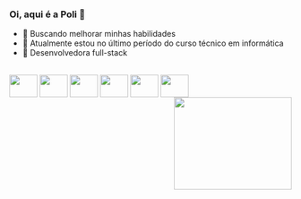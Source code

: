 ### Oi, aqui é a Poli 👻

- 🌱 Buscando melhorar minhas habilidades
- 👾 Atualmente estou no último período do curso técnico em informática  
- 🤯 Desenvolvedora full-stack


<div style="display:inline_block"><br/>
  <img align='center' height='40' width='50' src="https://cdn.jsdelivr.net/gh/devicons/devicon@latest/icons/python/python-original.svg" />
  <img align='center' height='40' width='50' src="https://cdn.jsdelivr.net/gh/devicons/devicon@latest/icons/javascript/javascript-original.svg" />
  <img align='center' height='40' width='50' src="https://cdn.jsdelivr.net/gh/devicons/devicon@latest/icons/html5/html5-original.svg" />
  <img align='center' height='40' width='50' src="https://cdn.jsdelivr.net/gh/devicons/devicon@latest/icons/css3/css3-original.svg" />
  <img align='center' height='40' width='50' src="https://cdn.jsdelivr.net/gh/devicons/devicon@latest/icons/django/django-plain.svg" />
  <img align='center' height='40' width='50' src="https://cdn.jsdelivr.net/gh/devicons/devicon@latest/icons/php/php-original.svg" />
  
  <img align= 'right' height='165' width='210' src = 'https://media1.tenor.com/m/OvaIh3Imo8cAAAAC/harel-harelp.gif'/>
</div>

##

